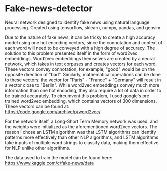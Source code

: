 # Fake-news-detector

Neural network designed to identify fake news using natural language processing. Created using tensorflow, sklearn, numpy, pandas, and gensim. 


Due to the nature of fake news, it can be tricky to create a high accuracy model using one hot encoding vectors, since the connotation and context of each word will need to be conveyed with a high degree of accuracy. The solution to this problem presented itself in the form of word2vec embeddings. Word2vec embeddings themselves are created by a neural network, which takes in text corpuses and creates vectors for each word. These vectors convey connotation, for example, "good" would be on the opposite direction of "bad". Similarly, mathematical operations can be done to these vectors: the vector for "Paris" - "France" + "Germany" will result in a vector close to "Berlin". While word2vec embeddings convey much more information than one hot encoding, they also require a lot of data in order to be trained accurately. To circumvent this problem, I used google's pre trained word2vec embedding, which contains vectors of 300 dimensions. These vectors can be found at: https://code.google.com/archive/p/word2vec/. 


For the network itself, a Long-Short Term Memory network was used, and the weights were initialized as the aforementioned word2vec vectors. The reason I chose an LSTM algorithm was that LSTM algorithms can identify patterns more effectively than other NLP algorithms, and LSTM algorithms take inputs of multiple word strings to classify data, making them effective for NLP unlike other algorithms. 

The data used to train the model can be found here: https://www.kaggle.com/c/fake-news/data
